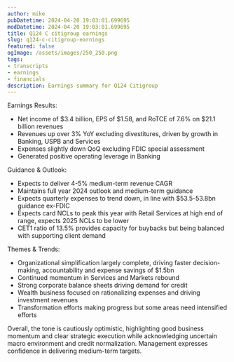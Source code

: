 ```yaml
---
author: mike
pubDatetime: 2024-04-20 19:03:01.699695
modDatetime: 2024-04-20 19:03:01.699695
title: Q124 C citigroup earnings
slug: q124-c-citigroup-earnings
featured: false
ogImage: /assets/images/250_250.png
tags:
- transcripts
- earnings
- financials
description: Earnings summary for Q124 Citigroup
---
```

Earnings Results:
- Net income of $3.4 billion, EPS of $1.58, and RoTCE of 7.6% on $21.1 billion revenues 
- Revenues up over 3% YoY excluding divestitures, driven by growth in Banking, USPB and Services
- Expenses slightly down QoQ excluding FDIC special assessment
- Generated positive operating leverage in Banking

Guidance & Outlook: 
- Expects to deliver 4-5% medium-term revenue CAGR
- Maintains full year 2024 outlook and medium-term guidance
- Expects quarterly expenses to trend down, in line with $53.5-53.8bn guidance ex-FDIC
- Expects card NCLs to peak this year with Retail Services at high end of range, expects 2025 NCLs to be lower  
- CET1 ratio of 13.5% provides capacity for buybacks but being balanced with supporting client demand

Themes & Trends:
- Organizational simplification largely complete, driving faster decision-making, accountability and expense savings of $1.5bn 
- Continued momentum in Services and Markets rebound 
- Strong corporate balance sheets driving demand for credit
- Wealth business focused on rationalizing expenses and driving investment revenues
- Transformation efforts making progress but some areas need intensified efforts

Overall, the tone is cautiously optimistic, highlighting good business momentum and clear strategic execution while acknowledging uncertain macro environment and credit normalization. Management expresses confidence in delivering medium-term targets.